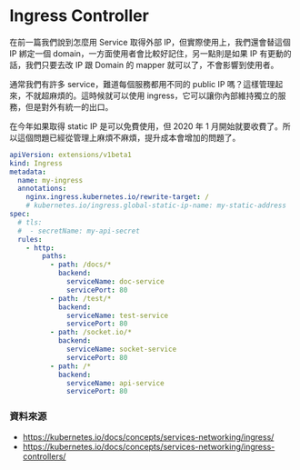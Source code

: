 # Ingress Controller

在前一篇我們說到怎麼用 Service 取得外部 IP，但實際使用上，我們還會替這個 IP 綁定一個 domain，一方面使用者會比較好記住，另一點則是如果 IP 有更動的話，我們只要去改 IP 跟 Domain 的 mapper 就可以了，不會影響到使用者。

通常我們有許多 service，難道每個服務都用不同的 public IP 嗎？這樣管理起來，不就超麻煩的。這時候就可以使用 ingress，它可以讓你內部維持獨立的服務，但是對外有統一的出口。

在今年如果取得 static IP 是可以免費使用，但 2020 年 1 月開始就要收費了。所以這個問題已經從管理上麻煩不麻煩，提升成本會增加的問題了。

```yaml
apiVersion: extensions/v1beta1
kind: Ingress
metadata:
  name: my-ingress
  annotations:
    nginx.ingress.kubernetes.io/rewrite-target: /
    # kubernetes.io/ingress.global-static-ip-name: my-static-address
spec:
  # tls:
  #  - secretName: my-api-secret
  rules:
    - http:
        paths:
          - path: /docs/*
            backend:
              serviceName: doc-service
              servicePort: 80
          - path: /test/*
            backend:
              serviceName: test-service
              servicePort: 80
          - path: /socket.io/*
            backend:
              serviceName: socket-service
              servicePort: 80
          - path: /*
            backend:
              serviceName: api-service
              servicePort: 80
```

### 資料來源

- <https://kubernetes.io/docs/concepts/services-networking/ingress/>
- <https://kubernetes.io/docs/concepts/services-networking/ingress-controllers/>
